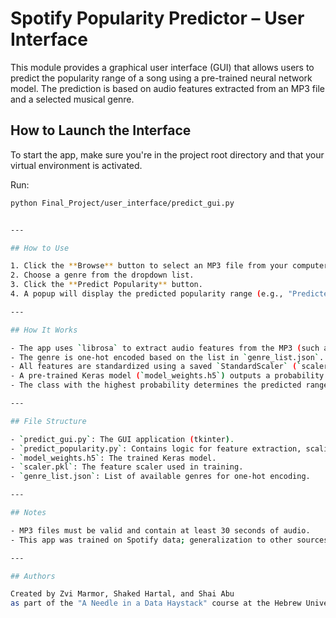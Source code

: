 # Spotify Popularity Predictor – User Interface

This module provides a graphical user interface (GUI) that allows users to predict the popularity range of a song using a pre-trained neural network model. The prediction is based on audio features extracted from an MP3 file and a selected musical genre.

## How to Launch the Interface

To start the app, make sure you're in the project root directory and that your virtual environment is activated.

Run:

```bash
python Final_Project/user_interface/predict_gui.py


---

## How to Use

1. Click the **Browse** button to select an MP3 file from your computer.
2. Choose a genre from the dropdown list.
3. Click the **Predict Popularity** button.
4. A popup will display the predicted popularity range (e.g., "Predicted Popularity Range: 30–39").

---

## How It Works

- The app uses `librosa` to extract audio features from the MP3 (such as tempo, loudness, danceability, etc.).
- The genre is one-hot encoded based on the list in `genre_list.json`.
- All features are standardized using a saved `StandardScaler` (`scaler.pkl`).
- A pre-trained Keras model (`model_weights.h5`) outputs a probability distribution across 10 popularity buckets (0–9).
- The class with the highest probability determines the predicted range (e.g., class 5 → 50–59).

---

## File Structure

- `predict_gui.py`: The GUI application (tkinter).
- `predict_popularity.py`: Contains logic for feature extraction, scaling, and model inference.
- `model_weights.h5`: The trained Keras model.
- `scaler.pkl`: The feature scaler used in training.
- `genre_list.json`: List of available genres for one-hot encoding.

---

## Notes

- MP3 files must be valid and contain at least 30 seconds of audio.
- This app was trained on Spotify data; generalization to other sources may vary.

---

## Authors

Created by Zvi Marmor, Shaked Hartal, and Shai Abu  
as part of the "A Needle in a Data Haystack" course at the Hebrew University of Jerusalem.
